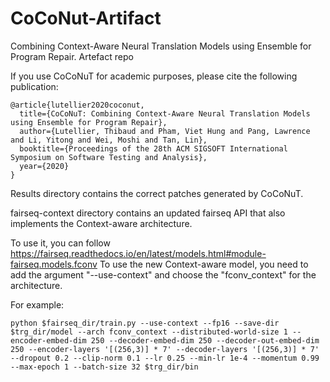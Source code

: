 # CoCoNut-Artifact
Combining Context-Aware Neural Translation Models using Ensemble for Program Repair. Artefact repo

If you use CoCoNuT for academic purposes, please cite the following publication:
```
@article{lutellier2020coconut,
  title={CoCoNuT: Combining Context-Aware Neural Translation Models using Ensemble for Program Repair},
  author={Lutellier, Thibaud and Pham, Viet Hung and Pang, Lawrence and Li, Yitong and Wei, Moshi and Tan, Lin},
  booktitle={Proceedings of the 28th ACM SIGSOFT International Symposium on Software Testing and Analysis},  
  year={2020}
}
```

Results directory contains the correct patches generated by CoCoNuT.

fairseq-context directory contains an updated fairseq API that also implements the Context-aware architecture.

To use it, you can follow https://fairseq.readthedocs.io/en/latest/models.html#module-fairseq.models.fconv
To use the new Context-aware model, you need to add the argument "--use-context" and choose the "fconv_context" for the architecture.

For example:
```
python $fairseq_dir/train.py --use-context --fp16 --save-dir $trg_dir/model --arch fconv_context --distributed-world-size 1 --encoder-embed-dim 250 --decoder-embed-dim 250 --decoder-out-embed-dim 250 --encoder-layers '[(256,3)] * 7' --decoder-layers '[(256,3)] * 7' --dropout 0.2 --clip-norm 0.1 --lr 0.25 --min-lr 1e-4 --momentum 0.99 --max-epoch 1 --batch-size 32 $trg_dir/bin
```